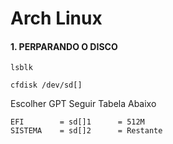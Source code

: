 # Arch Linux

#### 1. PERPARANDO O DISCO
```
lsblk
```
```
cfdisk /dev/sd[]
```
Escolher GPT Seguir Tabela Abaixo
```
EFI        = sd[]1      = 512M
SISTEMA    = sd[]2      = Restante
```
